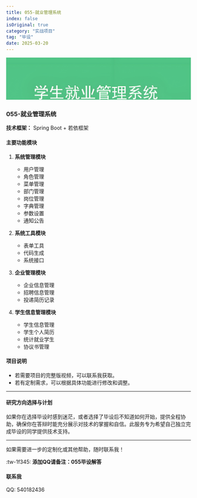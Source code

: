 ```yaml
---
title: 055-就业管理系统
index: false
isOriginal: true
category: "实战项目"
tag: "毕设"
date: 2025-03-20
---
```


![](./055.png)
### 055-就业管理系统

**技术框架：** Spring Boot + 若依框架

#### **主要功能模块**

1. **系统管理模块**
    - 用户管理
    - 角色管理
    - 菜单管理
    - 部门管理
    - 岗位管理
    - 字典管理
    - 参数设置
    - 通知公告

2. **系统工具模块**
    - 表单工具
    - 代码生成
    - 系统接口

3. **企业管理模块**
    - 企业信息管理
    - 招聘信息管理
    - 投递简历记录

4. **学生信息管理模块**
    - 学生信息管理
    - 学生个人简历
    - 统计就业学生
    - 协议书管理

#### **项目说明**
- 若需要项目的完整版视频，可以联系我获取。
- 若有定制需求，可以根据具体功能进行修改和调整。

---

#### **研究方向选择与计划**
如果你在选择毕设时感到迷茫，或者选择了毕设后不知道如何开始，提供全程协助，确保你在答辩时能充分展示对技术的掌握和自信。此服务专为希望自己独立完成毕设的同学提供技术支持。

---

如果需要进一步的定制化或其他帮助，随时联系我！

:tw-1f345: **添加QQ请备注：055毕设解答**

#### 联系我
QQ: 540182436

